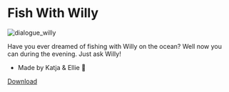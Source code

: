 # Fish With Willy

![dialogue_willy](https://github.com/animatedrice/FishWithWilly/assets/15009951/00ac9d7d-699f-415d-ab40-bd5895c38d8a)


Have you ever dreamed of fishing with Willy on the ocean? Well now you can during the evening. Just ask Willy!

- Made by Katja & Ellie 🎣

[Download](https://github.com/animatedrice/FishWithWilly/releases)
